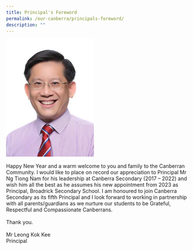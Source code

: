 ```yaml
---
title: Principal's Foreword
permalink: /our-canberra/principals-foreword/
description: ""
---
```

<img style="max-width: 240px; height: auto;" src="/images/MR%20LEONG%20KOK%20KEE_cropped.jpg" >
<p>
Happy New Year and a warm welcome to you and family to the Canberran Community. I would like to place on record our appreciation to Principal Mr Ng Tiong Nam for his leadership at Canberra Secondary (2017 – 2022) and wish him all the best as he assumes his new appointment from 2023 as Principal, Broadrick Secondary School. I am honoured to join Canberra Secondary as its fifth Principal and I look forward to working in partnership with all parents/guardians as we nurture our students to be Grateful, Respectful and Compassionate Canberrans.
<br><br>
Thank you.
<br><br>
Mr Leong Kok Kee<br>
Principal</p>